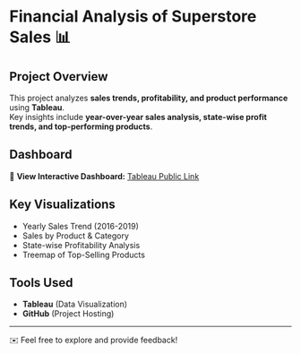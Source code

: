 # Financial Analysis of Superstore Sales 📊

## Project Overview  
This project analyzes **sales trends, profitability, and product performance** using **Tableau**.  
Key insights include **year-over-year sales analysis, state-wise profit trends, and top-performing products**.  

## Dashboard  
🔗 **View Interactive Dashboard:** [Tableau Public Link](https://public.tableau.com/views/FinancialInsightsSuperstore/FinancialResultsforSuperstoreDataset?:language=en-GB&:sid=&:redirect=auth&:display_count=n&:origin=viz_share_link)  

## Key Visualizations  
- Yearly Sales Trend (2016-2019)  
- Sales by Product & Category  
- State-wise Profitability Analysis  
- Treemap of Top-Selling Products  

## Tools Used  
- **Tableau** (Data Visualization)  
- **GitHub** (Project Hosting)  

---
✉️ Feel free to explore and provide feedback!
